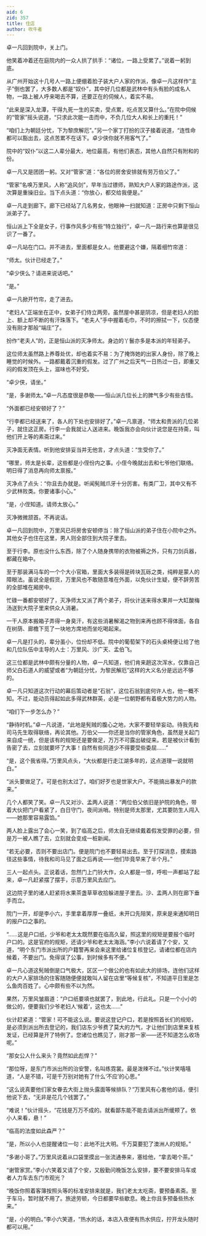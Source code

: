```yaml
---
aid: 6
zid: 357
title: 住店
author: 吹牛者
---
```


卓一凡回到院中，关上门。

他笑着冲着还在庭院内的一众人拱了拱手：“诸位，一路上受累了。”说着一躬到底。

从广州开始这十几号人一路上便绷着脸子装大户人家的作派，像卓一凡这样作“主子”倒也罢了，大多数人都是“奴仆”，其中好几位都是武林中有头有脸的成名人物，一路上被人呼来喝去不算，还要正在的伺候人，着实不易。

“此来是深入龙潭，干得九死一生的买卖，受点累，吃点苦又算什么。”在院中伺候的“管家”摇头说道，“只求此次能一击而中，不负几位大人和长上的重托！”

“咱们上为朝廷分忧，下为黎庶解厄”。”另一个家丁打扮的汉子接着说道，“连性命都可以豁出去，这点苦累不在话下。卓少侠你就不用客气了。”

院中的“奴仆”以这二人辈分最大，地位最高，有他们表态，其他人自然只有附和的份。

卓一凡又是团团一躬。又对“管家”道：“各位的房舍安排就有劳万伯父了。”

“管家”名唤万里风，人称“追风剑”，早年当过镖师，熟知大户人家的路途作派，这次算是重操旧业。当下点头道：“你放心，都交给我便是。”

卓一凡走到廊下。廊下已经站了几名男女，他眼神一扫就知道：正房中只剩下恒山派弟子了。

恒山派上下全是女子，行事作风多少有些“特立独行”，卓一凡一路行来也算是很见识了一番了。

卓一凡站在门口。并不进去，里面都是女人。他要避这个嫌，隔着细竹帘道：

“师太。伙计已经走了。”

“卓少侠么？请进来说话吧。”

“是。”

卓一凡掀开竹帘，走了进去。

“老妇人”正端坐在正中，女弟子们侍立两旁。虽然屋中甚是阴凉，但是老妇人的脸上、额上却不断的有汗珠落下。“老夫人”手中握着毛巾，不时的擦拭一下，仪态便没有刚才那般“端庄”了。

扮作“老夫人”的，正是恒山派的灭净师太。身边的丫鬟亦多是本派的年轻弟子。

这位师太虽然路上养尊处优，却也着实不易：为了掩饰她的出家人身份，除了晚上睡觉的时候外。一路都戴着沉重的假发。过了广州之后天气一日热过一日，即重又闷的假发顶在头上，滋味也不好受。

“卓少侠，请坐。”

“是，多谢师太。”卓一凡态度很是恭敬——恒山派几位长上的脾气多少有些古怪。

“外面都已经安顿好了？”

“行李都已经送来了，各人的下处也安排好了。”卓一凡禀道，“师太和贵派的几位弟子，就住这正房。行李一会我就让人送进来。晚饭我亦会向伙计说您是在持斋，叫他们开上等的素斋过来。”

灭净面无表情。听到他安排妥当并无他言，才点头道：“生受你了。”

“哪里，师太是长辈，这些都是小侄份内之事。小侄今晚就出去和七爷他们联络。明日得了消息再向师太禀报。”

灭净点了点头：“你且去办就是。听闻髡贼爪牙十分厉害。有类厂卫，其中又有不少武林败类。你要诸事小心。”

“是，小侄知道。请师太放心。”

灭净微微颔首。不再说话。

卓一凡回到院中，万里风已将房舍安顿停当：除了恒山派的弟子住在小院中之外。其他女子也住在这里，男人则全部住到大院子里去。

至于行李。原也没什么东西，除了个人随身携带的衣物被褥之外，只有刀剑兵器，都藏在箱中。

至于那装满马车的一个个大小官箱，里面大多装得是砖块瓦砾之类，纯粹是蒙人的障眼法。虽说全是假货，万里风也不敢随意堆在外面，以免伙计生疑，便不辞劳苦的全部堆在厢房中。

忙碌一番都安顿好了，灭净师太又派了两个弟子，将伙计送来得水果并一大缸酸梅汤送到大院子里来供众人消暑。

一干人原本搬箱子弄得一身臭汗，有这些消暑解渴之物到来再也顾不得体面，各自在树荫、廊檐下觅了一块地方席地而坐吃喝起来。

卓一凡是打头的，辈分虽小，位份却不低。院中的葡萄架下的石头桌椅便让给了他和几位队伍中主导的人士：万里风、沙广天、孟伯飞。

这三位都是武林中颇有分量的人物，卓一凡知道，他们肯来趟这次浑水，仅靠自己师父白石道人的威望或者“为朝廷分忧，为黎民解厄”这样的大义名分是远远不够的。

卓一凡只知道这次行动的幕后策动者是“石翁”，这位石翁到底何许人也，他一概不知。不过，能动员得起如此多得武林群英，必是一位朝野都有着极大势力的人物。

“咱们下一步怎么办？”

“静待时机。”卓一凡说道，“此地是髡贼的腹心之地，大家不要轻举妄动。待我先和司马先生取得联络，再论其他。万伯父——你还是当你的管家角色，虽然是关起门来自成一统，但是该有的规矩还是要做足，万万不可露出破绽来。若是被伙计看到告密了去，立刻就要坏了大事！自然有些同道少不得要受些委屈……”

“是，这个我省得。”万里风点头，“大伙都是行走江湖多年的，这点道理一说就明白。”

“派头要做足了。可是也别太过了。咱们好歹也是世家大户。不能搞出暴发户的款来。”

几个人都笑了笑。卓一凡又对沙、孟两人说道：“两位伯父依旧是护院的角色，带着大伙把门户看紧了，白日守门，夜间派哨。特别是师太那里，尤其要防生人闯入——她那里容易露馅。”

两人脸上露出了会心一笑，到了临高之后，师太自无继续戴着假发受罪的必要，但是万一被人瞧了去，立刻就会变成一桩新闻。

“若无必要，否则不要出店门。便是院门也不要轻易出去。至于打探消息，摸索路径这些事情，待我和司马见了面之后再说——他们毕竟早来了半个月。”

三人一起点头。正说着话，忽然门上门铃大作，众人都是一惊，呼啦一声都站了起来，卓一凡赶紧摆了摆手，示意万里风去应门。

这边院子里的诸人赶紧将水果茶盏草草收拾躲进屋子里去。沙、孟两人则在廊下垂手而立。

院门一开，却是李小六，手里拿着厚厚一叠纸，未开口先陪笑，原来是来通知明日的报户口之事的。

“……这是户口纸，少爷和老太太既然要在临高久留，照这里的规矩是要报个临时户口的。这是官府的规矩，还请少爷和老太太海涵。”李小六说着请了个安，又道，“明个东门市派出所的户籍警再来会来这里给诸位复核登记，请诸位都在店内候着，不要出门。免得误了公事，到时候多有不便。”

卓一凡心道这髡贼倒是口气极大，区区一个做公的也有如此大的排场，连他们这样的大户人家排场的住客随随便便就敢叫人留在店里“等候复核”，不知道平日里是怎么鱼肉百姓了。心中颇有些不以为然。

果然，万里风皱眉道：“户口纸要填也就罢了，到此地，行此礼。只是一个小小的做公的，便要我们少爷老妇人‘候着’，这也太……”

伙计赶紧道：“管家！可不能这么说。要说这登记户口，若是按照首长们的规矩，是必须到派出所去登记的，我们店东少爷费了莫大的力气，才让他们到店里来复核发证，已经算是开了特例了。您诸位也瞧见了，刚才那一家——还不知道怎么收场呢。”

“那女公人什么来头？竟然如此彪悍？”

“那位呀，是东门市派出所的治安警，名叫练霓裳。最是泼辣不过。”伙计笑嘻嘻道，“人是不错，可是千万别对她有了什么‘不应’的心思。”

“这么说真要他们家女眷去大街上抛头露面等候排队？”万里风有心套他的话，便引他说下去，“无非是花几个钱罢了。”

“难说！”伙计摇头，“花钱是万万不成的。就看鄙东能不能去请派出所缓颊了。依小人来看，悬！”

“临高的法度如此森严？”

“是，所以小人也提醒诸位一句：此地不比大明。千万莫要犯了澳洲人的规矩。”

“多谢小哥了。”万里风说着从口袋里摸出一张流通券来，塞给他，“拿去喝个茶。”

“谢管家赏。”李小六笑着又请了个安，又殷勤问晚饭怎么安排，要不要安排马车或者人力车去东门市观光？

“晚饭你照着客簿按照头等的标准安排来就是，我们老太太吃斋，要预备素斋。至于车马，暂时就不用了。旅途劳顿，今日都要早些歇息。晚上你且多预备些热水来。”

“是，小的明白。”李小六笑道，“热水的话，本店入夜便有热水供应，拧开龙头随时都可以用。”
